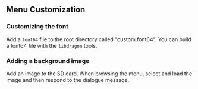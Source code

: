 ## Menu Customization

### Customizing the font
Add a `font64` file to the root directory called "custom.font64". You can build a font64 file with the `libdragon` tools.

### Adding a background image
Add an image to the SD card. When browsing the menu, select and load the image and then respond to the dialogue message.
